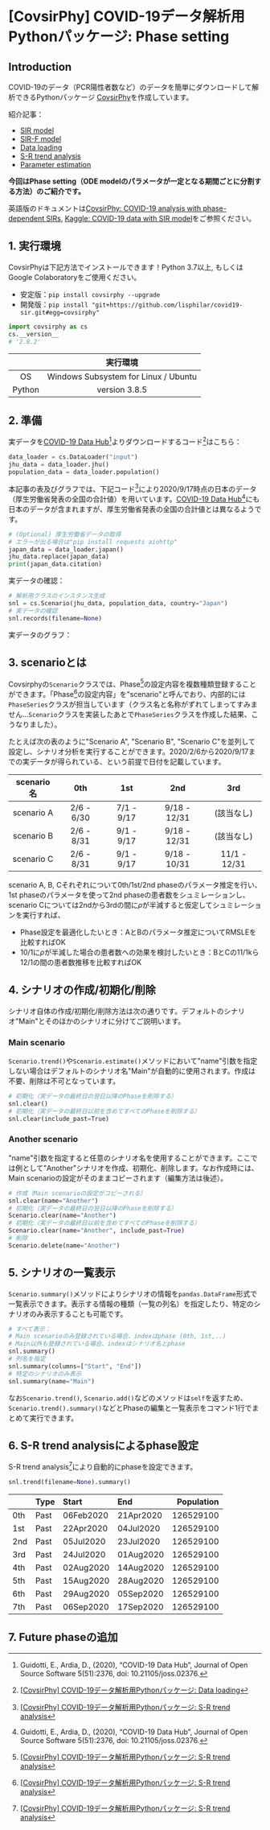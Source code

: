 # [CovsirPhy] COVID-19データ解析用Pythonパッケージ: Phase setting

## Introduction

COVID-19のデータ（PCR陽性者数など）のデータを簡単にダウンロードして解析できるPythonパッケージ [CovsirPhy](https://github.com/lisphilar/covid19-sir)を作成しています。

紹介記事：

- [SIR model](https://qiita.com/Lisphilar/items/ac5a5fda02d8359d6a94)
- [SIR-F model](https://qiita.com/Lisphilar/items/99c1e7673bc13d77dfcc)
- [Data loading](https://qiita.com/Lisphilar/items/34337bd89ad485ec4a4b)
- [S-R trend analysis](https://qiita.com/Lisphilar/items/a0754e978172f20f6c4a)
- [Parameter estimation](https://qiita.com/Lisphilar/items/bf0f2af9f0c688e23cd9)

**今回はPhase setting（ODE modelのパラメータが一定となる期間ごとに分割する方法）のご紹介です。**

英語版のドキュメントは[CovsirPhy: COVID-19 analysis with phase-dependent SIRs](https://lisphilar.github.io/covid19-sir/index.html), [Kaggle: COVID-19 data with SIR model](https://www.kaggle.com/lisphilar/covid-19-data-with-sir-model)をご参照ください。

## 1. 実行環境
CovsirPhyは下記方法でインストールできます！Python 3.7以上, もしくはGoogle Colaboratoryをご使用ください。

- 安定版：`pip install covsirphy --upgrade`
- 開発版：`pip install "git+https://github.com/lisphilar/covid19-sir.git#egg=covsirphy"`

```Python
import covsirphy as cs
cs.__version__
# '2.8.2'
```

||実行環境|
|:--:|:--:|
| OS | Windows Subsystem for Linux / Ubuntu |
| Python | version 3.8.5 |

## 2. 準備
実データを[COVID-19 Data Hub](https://covid19datahub.io/)[^1]よりダウンロードするコード[^2]はこちら：

[^1]: Guidotti, E., Ardia, D., (2020), “COVID-19 Data Hub”, Journal of Open Source Software 5(51):2376, doi: 10.21105/joss.02376.
[^2]: [[CovsirPhy] COVID-19データ解析用Pythonパッケージ: Data loading](https://qiita.com/Lisphilar/items/34337bd89ad485ec4a4b)

```Python
data_loader = cs.DataLoader("input")
jhu_data = data_loader.jhu()
population_data = data_loader.population()
```

本記事の表及びグラフでは、下記コード[^3]により2020/9/17時点の日本のデータ（厚生労働省発表の全国の合計値）を用いています。[COVID-19 Data Hub](https://covid19datahub.io/)[^1]にも日本のデータが含まれますが、厚生労働省発表の全国の合計値とは異なるようです。

[^3]: [[CovsirPhy] COVID-19データ解析用Pythonパッケージ: S-R trend analysis](https://qiita.com/Lisphilar/items/a0754e978172f20f6c4a)

```Python
# (Optional) 厚生労働省データの取得
# エラーが出る場合は"pip install requests aiohttp"
japan_data = data_loader.japan()
jhu_data.replace(japan_data)
print(japan_data.citation)
```

実データの確認：

```Python
# 解析用クラスのインスタンス生成
snl = cs.Scenario(jhu_data, population_data, country="Japan")
# 実データの確認
snl.records(filename=None)
```

実データのグラフ：



## 3. scenarioとは
Covsirphyの`Scenario`クラスでは、Phase[^3]の設定内容を複数種類登録することができます。「Phase[^3]の設定内容」を"scenario"と呼んでおり、内部的には`PhaseSeries`クラスが担当しています（クラス名と名称がずれてしまってすみません...`Scenario`クラスを実装したあとで`PhaseSeries`クラスを作成した結果、こうなりました）。

たとえば次の表のように"Scenario A", "Scenario B", "Scenario C"を並列して設定し、シナリオ分析を実行することができます。2020/2/6から2020/9/17までの実データが得られている、という前提で日付を記載しています。

|scenario名|0th|1st|2nd|3rd|
|:--:|:--:|:--:|:--:|:--:|
|scenario A|2/6 - 6/30|7/1 - 9/17|9/18 - 12/31|(該当なし)|
|scenario B|2/6 - 8/31|9/1 - 9/17|9/18 - 12/31|(該当なし)|
|scenario C|2/6 - 8/31|9/1 - 9/17|9/18 - 10/31|11/1 - 12/31|

scenario A, B, Cそれぞれについて0th/1st/2nd phaseのパラメータ推定を行い、1st phaseのパラメータを使って2nd phaseの患者数をシュミレーションし、scenario Cについては2ndから3rdの間に$\rho$が半減すると仮定してシュミレーションを実行すれば、

- Phase設定を最適化したいとき：AとBのパラメータ推定についてRMSLEを比較すればOK
- 10/1に$\rho$が半減した場合の患者数への効果を検討したいとき：BとCの11/1kら12/1の間の患者数推移を比較すればOK

## 4. シナリオの作成/初期化/削除
シナリオ自体の作成/初期化/削除方法は次の通りです。デフォルトのシナリオ"Main"とそのほかのシナリオに分けてご説明います。

### Main scenario
`Scenario.trend()`や`Scenario.estimate()`メソッドにおいて"name"引数を指定しない場合はデフォルトのシナリオ名"Main"が自動的に使用されます。作成は不要、削除は不可となっています。

```Python
# 初期化（実データの最終日の翌日以降のPhaseを削除する）
snl.clear()
# 初期化（実データの最終日以前を含めてすべてのPhaseを削除する）
snl.clear(include_past=True)
```

### Another scenario
"name"引数を指定すると任意のシナリオ名を使用することができます。ここでは例として"Another"シナリオを作成、初期化、削除します。なお作成時には、Main scenarioの設定がそのままコピーされます（編集方法は後述）。

```Python
# 作成（Main scenarioの設定がコピーされる）
snl.clear(name="Another")
# 初期化（実データの最終日の翌日以降のPhaseを削除する）
Scenario.clear(name="Another")
# 初期化（実データの最終日以前を含めてすべてのPhaseを削除する）
Scenario.clear(name="Another", include_past=True)
# 削除
Scenario.delete(name="Another")
```

## 5. シナリオの一覧表示
`Scenario.summary()`メソッドによりシナリオの情報を`pandas.DataFrame`形式で一覧表示できます。表示する情報の種類（一覧の列名）を指定したり、特定のシナリオのみ表示することも可能です。

```Python
# すべて表示：
# Main scenarioのみ登録されている場合、indexはphase (0th, 1st,..)
# Main以外も登録されている場合、indexはシナリオ名とphase
snl.summary()
# 列名を指定
snl.summary(columns=["Start", "End"])
# 特定のシナリオのみ表示
snl.summary(name="Main")
```

なお`Scenario.trend()`, `Scenario.add()`などのメソッドは`self`を返すため、`Scenario.trend().summary()`などとPhaseの編集と一覧表示をコマンド1行でまとめて実行できます。

## 6. S-R trend analysisによるphase設定
S-R trend analysis[^3]により自動的にphaseを設定できます。

```Python
snl.trend(filename=None).summary()
```

|     | Type   | Start     | End       |   Population |
|:----|:-------|:----------|:----------|-------------:|
| 0th | Past   | 06Feb2020 | 21Apr2020 |    126529100 |
| 1st | Past   | 22Apr2020 | 04Jul2020 |    126529100 |
| 2nd | Past   | 05Jul2020 | 23Jul2020 |    126529100 |
| 3rd | Past   | 24Jul2020 | 01Aug2020 |    126529100 |
| 4th | Past   | 02Aug2020 | 14Aug2020 |    126529100 |
| 5th | Past   | 15Aug2020 | 28Aug2020 |    126529100 |
| 6th | Past   | 29Aug2020 | 05Sep2020 |    126529100 |
| 7th | Past   | 06Sep2020 | 17Sep2020 |    126529100 |

## 7. Future phaseの追加
